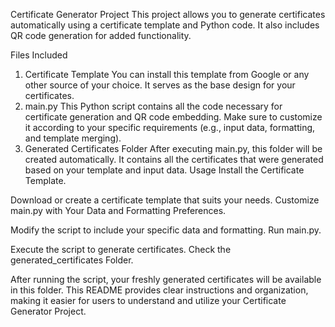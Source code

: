 Certificate Generator Project
This project allows you to generate certificates automatically using a certificate template and Python code. It also includes QR code generation for added functionality.

Files Included
1. Certificate Template
You can install this template from Google or any other source of your choice.
It serves as the base design for your certificates.
2. main.py
This Python script contains all the code necessary for certificate generation and QR code embedding.
Make sure to customize it according to your specific requirements (e.g., input data, formatting, and template merging).
3. Generated Certificates Folder
After executing main.py, this folder will be created automatically.
It contains all the certificates that were generated based on your template and input data.
Usage
Install the Certificate Template.

Download or create a certificate template that suits your needs.
Customize main.py with Your Data and Formatting Preferences.

Modify the script to include your specific data and formatting.
Run main.py.

Execute the script to generate certificates.
Check the generated_certificates Folder.

After running the script, your freshly generated certificates will be available in this folder.
This README provides clear instructions and organization, making it easier for users to understand and utilize your Certificate Generator Project.

